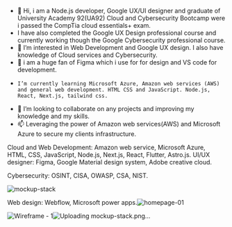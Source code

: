 - 👋 Hi, i am a Node.js developer, Google UX/UI designer and graduate of University Academy 92(UA92) Cloud and Cybersecurity Bootcamp were i passed the CompTia cloud essentials+ exam.
- I have also completed the Google UX Design professional course and currently working though the Google Cybersecurity professional course.
- 👀 I’m interested in Web Development and Google UX design. I also have knowledge of Cloud services and Cybersecurity.
- 🌱 i am a huge fan of Figma which i use for for design and VS code for development.
-     I’m currently learning Microsoft Azure, Amazon web services (AWS) and general web development. HTML CSS and JavaScript. Node.js, React, Next.js, tailwind css.
- 💞️ I’m looking to collaborate on any projects and improving my knowledge and my skills.
- 📫 Leveraging the power of Amazon web services(AWS) and Microsoft Azure to secure my clients infrastructure.

Cloud and Web Development: Amazon web service, Microsoft Azure, HTML, CSS, JavaScript, Node.js, Next.js, React, Flutter, Astro.js. 
UI/UX designer: Figma, Google Material design system, Adobe creative cloud.


Cybersecurity: OSINT, CISA, OWASP, CSA, NIST.

![mockup-stack](https://github.com/tadyPi/tadyPi/assets/129111332/ddb26727-40ec-4648-a836-a21f9dde3733)




Web design: Webflow, Microsoft power apps.![homepage-01](https://github.com/tadyPi/tadyPi/assets/129111332/77daf64f-ea98-462d-9b54-f9d28f6b9eaf)




![Wireframe - 1](https://github.com/tadyPi/tadyPi/assets/129111332/b6e0e2f5-9dac-4249-a97f-0278160f0a52)![Uploading mockup-stack.png…]()

